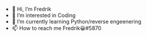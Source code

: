 - 👋 Hi, I’m Fredrik
- 👀 I’m interested in Coding
- 🌱 I’m currently learning Python/reverse engeenering
- 📫 How to reach me Fredrik😀#5870


